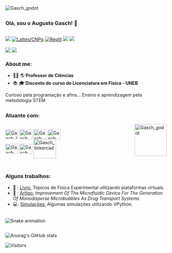 <div>
<img align="center" alt="Gasch_godot"src="https://cdn.discordapp.com/attachments/1120722581511741472/1120722644879286402/science-technology-.png"> 
</div>

##

### Olá, sou o Augusto Gasch! 👋

##
<div> 
  <a href="https://ufpa.academia.edu/AugustoChaves" target="_blank"><img src="https://img.shields.io/badge/Academia-fff?style=for-the-badge&logo=academia&logoColor=black " target="_blank"></a>
 <a href="http://lattes.cnpq.br/6600100841559081"><img src="https://img.shields.io/badge/Lattes%2FCNPq-D2D8FF?style=for-the-badge&logo=bookstack&logoColor=000000" alt="Lattes/CNPq"></a>
   <a href="https://replit.com/@AugustoGasch"><img src="https://img.shields.io/badge/Replit-969696?style=for-the-badge&logo=Replit&logoColor=%23F26207" alt="Replit"></a>
  <!-- Colocar o instagram depois <a href="https://instagram.com/PERFIL" target="_blank"><img src="https://img.shields.io/badge/-Instagram-%23E4405F?style=for-the-badge&logo=instagram&logoColor=white" target="_blank"></a>--> 	
    <a href = "mailto:augustogasch@gmail.com"><img src="https://img.shields.io/badge/Gmail-D14836?style=for-the-badge&logo=gmail&logoColor=white" target="_blank"></a>
  <a href="https://www.linkedin.com/in/augustogaschsousachaves" target="_blank"><img src="https://img.shields.io/badge/-LinkedIn-%230077B5?style=for-the-badge&logo=linkedin&logoColor=white" target="_blank"></a><br><br>
   <a href="https://discord.gg/BayyR26dd7" target="_blank"><img src="https://img.shields.io/badge/Discord-7289DA?style=for-the-badge&logo=discord&logoColor=white" target="_blank"></a>
   <a href="https://www.instagram.com/chavesn252/" target="_blank"><img src="https://img.shields.io/badge/Instagram-E4405F?style=for-the-badge&logo=instagram&logoColor=white" target="_blank"></a>

</div>

### About me:

- 👨‍🏫 🌎<b> Professor de Ciências  </b>
- 📚 🎓<b> Discente do curso de Licenciatura em Física - UNEB </b>

Curioso pela programação e afins... Ensino e aprendizagem pela metodologia STEM



##

### Atuante com:

<img align="right" alt="Gasch_godot" height="100" width="100" src="https://cdn.discordapp.com/attachments/1119733117415063714/1119733267688603830/avatargif.gif">

<div style="display: inline_block"><br>


  
  <img align="center" alt="Gasch_latex" height="30" width="40" src="https://cdn.jsdelivr.net/gh/devicons/devicon/icons/latex/latex-original.svg">
  <img align="center" alt="Gasch_overleaf" height="30" width="40" src="https://upload.wikimedia.org/wikipedia/commons/2/2a/Overleaf_Logo.svg">
  <img align="center" alt="Gasch_Python" height="30" width="40" src="https://cdn.jsdelivr.net/gh/devicons/devicon/icons/python/python-original.svg">
  <img align="center" alt="Gasch_Cplusplus" height="30" width="40" src="https://cdn.jsdelivr.net/gh/devicons/devicon/icons/cplusplus/cplusplus-original.svg">
  
  <br>
  
  <img align="center" alt="Gasch_Arduino" height="30" width="40" src="https://cdn.jsdelivr.net/gh/devicons/devicon/icons/arduino/arduino-original-wordmark.svg">  
  <img align="center" alt="Gasch_godot" height="30" width="40" src="https://cdn.jsdelivr.net/gh/devicons/devicon/icons/godot/godot-original.svg">
  <img align="center" alt="Gasch_tinkercad" height="60" width="70" src="https://upload.wikimedia.org/wikipedia/commons/4/4c/Logo-tinkercad-wordmark.svg">
    
</div>
<br>

##

### Alguns trabalhos:

 - 📖 : <a href="https://app.conhecimentolivre.org/book/421/T%C3%B3picos%20de%20F%C3%ADsica%20Experimental%20utilizando%20plataformas%20virtuais">Livro:</a> Tópicos de Física Experimental utilizando plataformas virtuais.
 - 📖 : <a href="https://www.granthaalayahpublication.org/journals/granthaalayah/article/view/4145/4253">Artigo:</a> <i>Improvement Of The Microfluidic Device For The Generation Of Monodisperse Microbubbles As Drug Transport Systems</i>
 - 💻: <a href="https://www.glowscript.org/#/user/Augusto%5fGasch/folder/MyPrograms/"> Simulações:</a> Algumas simulações utilizando VPython.



##

![Snake animation](https://github.com/augustogasch/augustogasch/blob/output/github-contribution-grid-snake.svg)

##

![Anurag's GitHub stats](https://github-readme-stats.vercel.app/api?username=augustogasch&show_icons=true&theme=synthwave) 

<p align="left"> <img src="https://komarev.com/ghpvc/?username=augustogasch&color=yellow" alt="Visitors" /> </p>






